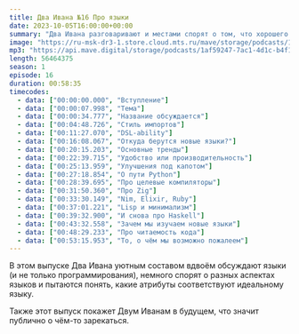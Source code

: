 ```yaml
---
title: Два Ивана №16 Про языки
date: 2023-10-05T16:00:00+00:00
summary: "Два Ивана разговаривают и местами спорят о том, что хорошего и плохого есть в языках программирования и естественных"
image: "https://ru-msk-dr3-1.store.cloud.mts.ru/mave/storage/podcasts/1af59247-7ac1-4d1c-b4f1-fd950f3daf15/images/3c3b6310-6d46-4ba6-b9cc-0204cec6f772.jpg"
mp3: "https://api.mave.digital/storage/podcasts/1af59247-7ac1-4d1c-b4f1-fd950f3daf15/episodes/3c3b6310-6d46-4ba6-b9cc-0204cec6f772.mp3"
length: 56464375
season: 1
episode: 16
duration: 00:58:35
timecodes:
  - data: ["00:00:00.000", "Вступление"]
  - data: ["00:00:07.998", "Тема"]
  - data: ["00:00:34.777", "Название обсуждается"]
  - data: ["00:04:48.726", "Стиль импортов"]
  - data: ["00:11:27.070", "DSL-ability"]
  - data: ["00:16:08.067", "Откуда берутся новые языки?"]
  - data: ["00:20:15.203", "Основные тренды"]
  - data: ["00:22:39.715", "Удобство или производительность"]
  - data: ["00:25:13.959", "Улучшения под капотом"]
  - data: ["00:27:18.854", "О пути Python"]
  - data: ["00:28:39.695", "Про целевые компиляторы"]
  - data: ["00:31:50.360", "Про Zig"]
  - data: ["00:33:30.149", "Nim, Elixir, Ruby"]
  - data: ["00:37:01.221", "Lisp и минимализм"]
  - data: ["00:39:32.900", "И снова про Haskell"]
  - data: ["00:43:32.558", "Зачем мы изучаем новые языки"]
  - data: ["00:48:29.233", "Про читаемость кода"]
  - data: ["00:53:15.953", "То, о чём мы возможно пожалеем"]
---
```


В этом выпуске Два Ивана уютным составом вдвоём обсуждают языки (и не только программирования), немного спорят о разных аспектах языков и пытаются понять, какие атрибуты соответствуют идеальному языку.

Также этот выпуск покажет Двум Иванам в будущем, что значит публично о чём-то зарекаться.
